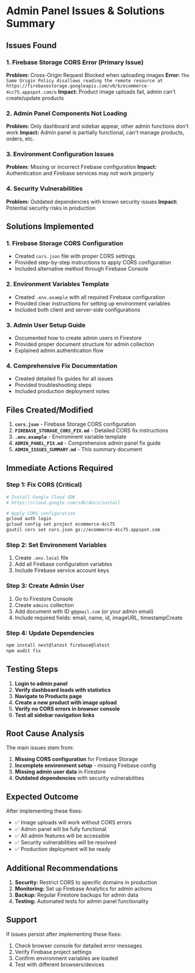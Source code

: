 # Admin Panel Issues & Solutions Summary

## Issues Found

### 1. Firebase Storage CORS Error (Primary Issue)
**Problem:** Cross-Origin Request Blocked when uploading images
**Error:** `The Same Origin Policy disallows reading the remote resource at https://firebasestorage.googleapis.com/v0/b/ecommerce-4cc75.appspot.com/o`
**Impact:** Product image uploads fail, admin can't create/update products

### 2. Admin Panel Components Not Loading
**Problem:** Only dashboard and sidebar appear, other admin functions don't work
**Impact:** Admin panel is partially functional, can't manage products, orders, etc.

### 3. Environment Configuration Issues
**Problem:** Missing or incorrect Firebase configuration
**Impact:** Authentication and Firebase services may not work properly

### 4. Security Vulnerabilities
**Problem:** Outdated dependencies with known security issues
**Impact:** Potential security risks in production

## Solutions Implemented

### 1. Firebase Storage CORS Configuration
- Created `cors.json` file with proper CORS settings
- Provided step-by-step instructions to apply CORS configuration
- Included alternative method through Firebase Console

### 2. Environment Variables Template
- Created `.env.example` with all required Firebase configuration
- Provided clear instructions for setting up environment variables
- Included both client and server-side configurations

### 3. Admin User Setup Guide
- Documented how to create admin users in Firestore
- Provided proper document structure for admin collection
- Explained admin authentication flow

### 4. Comprehensive Fix Documentation
- Created detailed fix guides for all issues
- Provided troubleshooting steps
- Included production deployment notes

## Files Created/Modified

1. **`cors.json`** - Firebase Storage CORS configuration
2. **`FIREBASE_STORAGE_CORS_FIX.md`** - Detailed CORS fix instructions
3. **`.env.example`** - Environment variable template
4. **`ADMIN_PANEL_FIX.md`** - Comprehensive admin panel fix guide
5. **`ADMIN_ISSUES_SUMMARY.md`** - This summary document

## Immediate Actions Required

### Step 1: Fix CORS (Critical)
```bash
# Install Google Cloud SDK
# https://cloud.google.com/sdk/docs/install

# Apply CORS configuration
gcloud auth login
gcloud config set project ecommerce-4cc75
gsutil cors set cors.json gs://ecommerce-4cc75.appspot.com
```

### Step 2: Set Environment Variables
1. Create `.env.local` file
2. Add all Firebase configuration variables
3. Include Firebase service account keys

### Step 3: Create Admin User
1. Go to Firestore Console
2. Create `admins` collection
3. Add document with ID `g@gmail.com` (or your admin email)
4. Include required fields: email, name, id, imageURL, timestampCreate

### Step 4: Update Dependencies
```bash
npm install next@latest firebase@latest
npm audit fix
```

## Testing Steps

1. **Login to admin panel**
2. **Verify dashboard loads with statistics**
3. **Navigate to Products page**
4. **Create a new product with image upload**
5. **Verify no CORS errors in browser console**
6. **Test all sidebar navigation links**

## Root Cause Analysis

The main issues stem from:
1. **Missing CORS configuration** for Firebase Storage
2. **Incomplete environment setup** - missing Firebase config
3. **Missing admin user data** in Firestore
4. **Outdated dependencies** with security vulnerabilities

## Expected Outcome

After implementing these fixes:
- ✅ Image uploads will work without CORS errors
- ✅ Admin panel will be fully functional
- ✅ All admin features will be accessible
- ✅ Security vulnerabilities will be resolved
- ✅ Production deployment will be ready

## Additional Recommendations

1. **Security:** Restrict CORS to specific domains in production
2. **Monitoring:** Set up Firebase Analytics for admin actions
3. **Backup:** Regular Firestore backups for admin data
4. **Testing:** Automated tests for admin panel functionality

## Support

If issues persist after implementing these fixes:
1. Check browser console for detailed error messages
2. Verify Firebase project settings
3. Confirm environment variables are loaded
4. Test with different browsers/devices